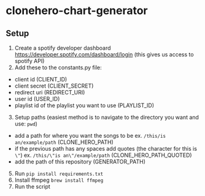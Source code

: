 # clonehero-chart-generator
## Setup
1. Create a spotify developer dashboard https://developer.spotify.com/dashboard/login (this gives us access to spotify API)
2. Add these to the constants.py file:
  - client id (CLIENT_ID)
  - client secret (CLIENT_SECRET)
  - redirect uri (REDIRECT_URI)
  - user id (USER_ID)
  - playlist id of the playlist you want to use (PLAYLIST_ID)
3. Setup paths (easiest method is to navigate to the directory you want and use: `pwd`)
  - add a path for where you want the songs to be ex. `/this/is an/example/path` (CLONE_HERO_PATH)
  - if the previous path has any spaces add quotes (the character for this is `\"`) ex. `/this/\"is an\"/example/path` (CLONE_HERO_PATH_QUOTED)
  - add the path of this repository (GENERATOR_PATH)
5. Run `pip install requirements.txt`
6. Install ffmpeg `brew install ffmpeg`
7. Run the script
